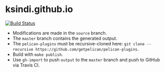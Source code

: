 # ksindi.github.io

[![Build Status](https://travis-ci.org/ksindi/ksindi.github.io.svg?branch=source)](https://travis-ci.org/ksindi/ksindi.github.io)

* Modifications are made in the `source` branch.
* The `master` branch contains the generated output.
* The `pelican-plugins` must be recursive-cloned here: `git clone --recursive https://github.com/getpelican/pelican-plugins`.
* Build with `make publish`.
* Use `gh-import` to push `output` to the `master` branch and push to GitHub via Travis CI.